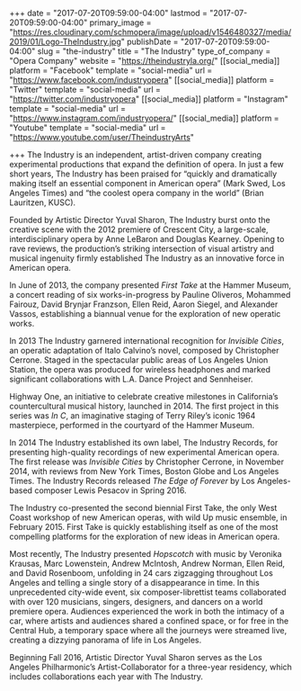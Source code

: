 +++
date = "2017-07-20T09:59:00-04:00"
lastmod = "2017-07-20T09:59:00-04:00"
primary_image = "https://res.cloudinary.com/schmopera/image/upload/v1546480327/media/2019/01/Logo-TheIndustry.jpg"
publishDate = "2017-07-20T09:59:00-04:00"
slug = "the-industry"
title = "The Industry"
type_of_company = "Opera Company"
website = "https://theindustryla.org/"
[[social_media]]
platform = "Facebook"
template = "social-media"
url = "https://www.facebook.com/industryopera"
[[social_media]]
platform = "Twitter"
template = "social-media"
url = "https://twitter.com/industryopera"
[[social_media]]
platform = "Instagram"
template = "social-media"
url = "https://www.instagram.com/industryopera/"
[[social_media]]
platform = "Youtube"
template = "social-media"
url = "https://www.youtube.com/user/TheindustryArts"

+++
The Industry is an independent, artist-driven company creating experimental productions that expand the definition of opera. In just a few short years, The Industry has been praised for “quickly and dramatically making itself an essential component in American opera” (Mark Swed, Los Angeles Times) and “the coolest opera company in the world” (Brian Lauritzen, KUSC).

Founded by Artistic Director Yuval Sharon, The Industry burst onto the creative scene with the 2012 premiere of Crescent City, a large-scale, interdisciplinary opera by Anne LeBaron and Douglas Kearney. Opening to rave reviews, the production’s striking intersection of visual artistry and musical ingenuity firmly established The Industry as an innovative force in American opera.

In June of 2013, the company presented *First Take* at the Hammer Museum, a concert reading of six works-in-progress by Pauline Oliveros, Mohammed Fairouz, David Brynjar Franzson, Ellen Reid, Aaron Siegel, and Alexander Vassos, establishing a biannual venue for the exploration of new operatic works.

In 2013 The Industry garnered international recognition for *Invisible Cities*, an operatic adaptation of Italo Calvino’s novel, composed by Christopher Cerrone. Staged in the spectacular public areas of Los Angeles Union Station, the opera was produced for wireless headphones and marked significant collaborations with L.A. Dance Project and Sennheiser.

Highway One, an initiative to celebrate creative milestones in California’s countercultural musical history, launched in 2014. The first project in this series was *In C*, an imaginative staging of Terry Riley’s iconic 1964 masterpiece, performed in the courtyard of the Hammer Museum.

In 2014 The Industry established its own label, The Industry Records, for presenting high-quality recordings of new experimental American opera. The first release was *Invisible Cities* by Christopher Cerrone, in November 2014, with reviews from New York Times, Boston Globe and Los Angeles Times. The Industry Records released *The Edge of Forever* by Los Angeles-based composer Lewis Pesacov in Spring 2016.

The Industry co-presented the second biennial First Take, the only West Coast workshop of new American operas, with wild Up music ensemble, in February 2015. First Take is quickly establishing itself as one of the most compelling platforms for the exploration of new ideas in American opera.

Most recently, The Industry presented *Hopscotch* with music by Veronika Krausas, Marc Lowenstein, Andrew McIntosh, Andrew Norman, Ellen Reid, and David Rosenboom, unfolding in 24 cars zigzagging throughout Los Angeles and telling a single story of a disappearance in time. In this unprecedented city-wide event, six composer-librettist teams collaborated with over 120 musicians, singers, designers, and dancers on a world premiere opera. Audiences experienced the work in both the intimacy of a car, where artists and audiences shared a confined space, or for free in the Central Hub, a temporary space where all the journeys were streamed live, creating a dizzying panorama of life in Los Angeles.

Beginning Fall 2016, Artistic Director Yuval Sharon serves as the Los Angeles Philharmonic’s Artist-Collaborator for a three-year residency, which includes collaborations each year with The Industry.